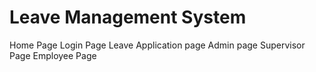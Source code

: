 # Leave Management System
Home Page
Login Page
Leave Application page
Admin page
Supervisor Page
Employee Page
